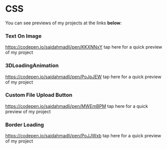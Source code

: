 # CSS
You can see previews of my projects at the links <b>below</b>:
### Text On Image
https://codepen.io/saidahmadli/pen/KKXNNxY tap here for a quick preview of my project
### 3DLoadingAnimation
https://codepen.io/saidahmadli/pen/PoJpJEW tap here for a quick preview of my project
### Custom File Upload Button
https://codepen.io/saidahmadli/pen/MWEmBPM tap here for a quick preview of my project
### Border Loading
https://codepen.io/saidahmadli/pen/PoJJWxb tap here for a quick preview of my project
